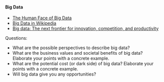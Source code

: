 #### Big Data

 + [The Human Face of Big Data](https://www.youtube.com/watch?v=5PiwspCstYM)
 + [Big Data in Wikipedia](https://en.wikipedia.org/wiki/Big_data)
 + [Big data: The next frontier for innovation, competition, and productivity](http://www.mckinsey.com/business-functions/business-technology/our-insights/big-data-the-next-frontier-for-innovation)
 
 
 Questions:
 + What are the possible perspectives to describe big data?
 + What are the business values and societal benefits of big data? Elaborate your points with a concrete example.
 + What are the potential cost (or dark side) of big data? Elaborate your points with a concrete example.
 + Will big data give you any opportunities?
 
